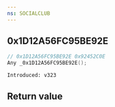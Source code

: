 ```yaml
---
ns: SOCIALCLUB
---
```

## 0x1D12A56FC95BE92E

```c
// 0x1D12A56FC95BE92E 0x92452C0E
Any _0x1D12A56FC95BE92E();
```

```
Introduced: v323
```


## Return value

